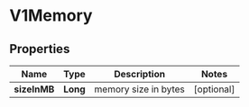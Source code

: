 # V1Memory

## Properties
Name | Type | Description | Notes
------------ | ------------- | ------------- | -------------
**sizeInMB** | **Long** | memory size in bytes |  [optional]
